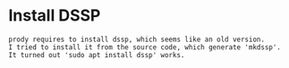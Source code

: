 # Install DSSP
    prody requires to install dssp, which seems like an old version. 
    I tried to install it from the source code, which generate 'mkdssp'.
    It turned out 'sudo apt install dssp' works.